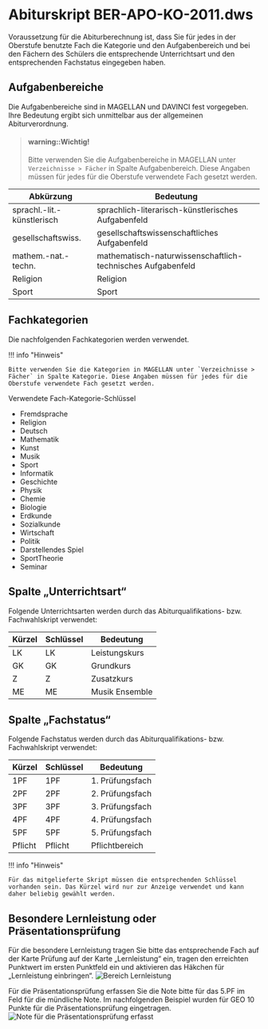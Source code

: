 # Abiturskript BER-APO-KO-2011.dws


Voraussetzung für die Abiturberechnung ist, dass Sie für jedes in der Oberstufe benutzte Fach die Kategorie und den Aufgabenbereich und bei den Fächern des Schülers die entsprechende Unterrichtsart und den entsprechenden Fachstatus eingegeben haben.


## Aufgabenbereiche


Die Aufgabenbereiche sind in MAGELLAN und DAVINCI fest vorgegeben. Ihre Bedeutung ergibt sich unmittelbar aus der allgemeinen Abiturverordnung.


> #### warning::Wichtig!
>
> Bitte verwenden Sie die Aufgabenbereiche in MAGELLAN unter `Verzeichnisse > Fächer` in Spalte Aufgabenbereich. Diese Angaben müssen für jedes für die Oberstufe verwendete Fach gesetzt werden.


Abkürzung |Bedeutung
--|--
sprachl.-lit.-künstlerisch| sprachlich-literarisch-künstlerisches Aufgabenfeld
gesellschaftswiss. |gesellschaftswissenschaftliches Aufgabenfeld
mathem.-nat.-techn.| mathematisch-naturwissenschaftlich-technisches Aufgabenfeld
Religion |Religion
Sport |Sport


## Fachkategorien


Die nachfolgenden Fachkategorien werden verwendet.

!!! info "Hinweis"

    Bitte verwenden Sie die Kategorien in MAGELLAN unter `Verzeichnisse > Fächer` in Spalte Kategorie. Diese Angaben müssen für jedes für die Oberstufe verwendete Fach gesetzt werden.


Verwendete Fach-Kategorie-Schlüssel


* Fremdsprache
* Religion
* Deutsch
* Mathematik
* Kunst
* Musik
* Sport
* Informatik
* Geschichte
* Physik
* Chemie
* Biologie
* Erdkunde
* Sozialkunde
* Wirtschaft
* Politik
* Darstellendes Spiel
* SportTheorie
* Seminar


## Spalte „Unterrichtsart“


Folgende Unterrichtsarten werden durch das Abiturqualifikations- bzw. Fachwahlskript verwendet:


Kürzel| Schlüssel |Bedeutung
--|--|--
LK |LK |Leistungskurs
GK |GK| Grundkurs
Z |Z| Zusatzkurs
ME |ME| Musik Ensemble


## Spalte „Fachstatus“


Folgende Fachstatus werden durch das Abiturqualifikations- bzw. Fachwahlskript verwendet:


Kürzel| Schlüssel |Bedeutung
--|--|--
1PF |1PF| 1. Prüfungsfach
2PF |2PF| 2. Prüfungsfach
3PF |3PF| 3. Prüfungsfach
4PF |4PF| 4. Prüfungsfach
5PF |5PF| 5. Prüfungsfach
Pflicht|Pflicht|Pflichtbereich

!!! info "Hinweis"

    Für das mitgelieferte Skript müssen die entsprechenden Schlüssel vorhanden sein. Das Kürzel wird nur zur Anzeige verwendet und kann daher beliebig gewählt werden.


## Besondere Lernleistung oder Präsentationsprüfung


Für die besondere Lernleistung tragen Sie bitte das entsprechende Fach auf der Karte Prüfung auf der Karte „Lernleistung“ ein, tragen den erreichten Punktwert im ersten Punktfeld ein und aktivieren das Häkchen für „Lernleistung einbringen“.
![Bereich Lernleistung](../../assets/images/berlin/oberstufe/oberstufe2.png)


Für die Präsentationsprüfung erfassen Sie die Note bitte für das 5.PF im Feld für die mündliche Note. Im nachfolgenden Beispiel wurden für GEO 10 Punkte für die Präsentationsprüfung eingetragen.
![Note für die Präsentationsprüfung erfasst](../../assets/images/berlin/oberstufe/oberstufe3.png)

